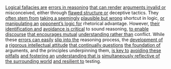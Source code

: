 
[Logical fallacies are](2/2/2/3/.Logical%20Fallacies) [errors in reasoning](2/2/2/3/1/.Formal%20Errors) [that can render](3/1/1/2/2/1/.Hardware) [arguments invalid or](3/1/1/2/2/2/1/1/2/1/1/3/1/2/.Arguments) misconceived, either through [flawed structure or](2/2/2/3/_Flawed-Valid) deceptive tactics. They [often stem from](3/3/3/1/_Origin-Diversity) [taking a seemingly](2/2/3/1/2/.Hypothetical%20Reasoning) [plausible but wrong](1/1/3/3/3/1/2/.Possibility) shortcut in logic, [or manipulating an](3/1/2/1/1/_Direct-Manipulation) [opponent’s logic for](2/2/3/3/2/2/.Logic) rhetorical advantage. However, [their identification and](3/1/1/2/3/2/1/2/1/1/.Person%20Identification) [avoidance is critical](2/1/1/3/3/3/1/.Avoidance) to sound reasoning, [to enable discourse](3/1/1/2/1/1/2/.Communication) [that encourages mutual](1/3/2/2/2/2/.Mutualism) [understanding rather than](2/1/3/3/2/2/.Understanding) conflict. While these [errors can easily](2/2/2/3/1/1/.Formal%20Errors) [slip into the](1/1/3/2/3/2/.Integration) reasoning process, the [development of a](1/1/3/2/1/3/2/1/.Development) [rigorous intellectual attitude](2/1/2/3/3/2/.Pragmatism) [that continually questions](3/3/2/2/3/2/1/.Unreliable%20Narrator) [the foundation of](2/1/1/3/2/1/1/.Foundations) arguments, and the principles underpinning them, [is key to](2/1/3/3/2/1/.Clue) [avoiding these pitfalls](3/2/2/1/1/2/2/2/3/.Defenses%20to%20Liability) [and fostering an](3/2/2/2/2/2/.Adoption) [understanding that is](2/1/3/3/2/2/.Understanding) [simultaneously reflective of](2/1/1/3/3/2/3/.Reflecting) [the surrounding world](3/.Culture) [and resilient to](3/1/1/3/3/2/2/2/.Resilient%20Nanomaterials) testing.

